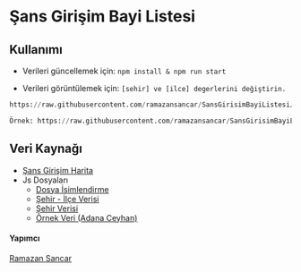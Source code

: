 # Şans Girişim Bayi Listesi

## Kullanımı
- Verileri güncellemek için:
`npm install & npm run start`

- Verileri görüntülemek için:
`[sehir] ve [ilce] degerlerini değiştirin.`
```python 
https://raw.githubusercontent.com/ramazansancar/SansGirisimBayiListesi/master/Data/[sehir]-[ilce].json

Örnek: https://raw.githubusercontent.com/ramazansancar/SansGirisimBayiListesi/master/Data/ADANA-CEYHAN.json
```

## Veri Kaynağı
- [Şans Girişim Harita](https://www.sansgirisim.com/neler-yapiyoruz/#map-container)
- Js Dosyaları
    - [Dosya İsimlendirme](https://www.sansgirisim.com/js/selectboxes.js) 
    - [Şehir - İlçe Verisi](https://www.sansgirisim.com/js/countries.js)
    - [Şehir Verisi](https://www.sansgirisim.com/cities.json)
    - [Örnek Veri (Adana Ceyhan)](https://www.sansgirisim.com/data/ADANA-CEYHAN.json)

#### Yapımcı
[Ramazan Sancar](https://github.com/ramazansancar)